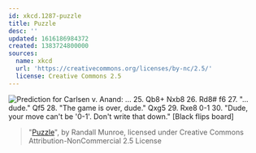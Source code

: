 ```yaml
---
id: xkcd.1287-puzzle
title: Puzzle
desc: ''
updated: 1616186984372
created: 1383724800000
sources:
  name: xkcd
  url: 'https://creativecommons.org/licenses/by-nc/2.5/'
  license: Creative Commons 2.5
---
```

![Prediction for Carlsen v. Anand: ... 25. Qb8+ Nxb8 26. Rd8# f6 27. "... dude." Qf5 28. "The game is over, dude." Qxg5 29. Rxe8 0-1 30. "Dude, your move can't be '0-1'. Don't write that down." \[Black flips board\]](https://imgs.xkcd.com/comics/puzzle.png)
> "[Puzzle](https://xkcd.com/1287/)", by Randall Munroe, licensed under Creative Commons Attribution-NonCommercial 2.5 License
